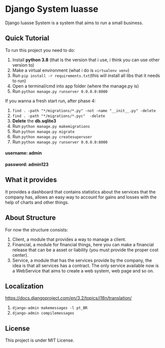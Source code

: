 # Django System Iuasse

Django Iuasse System is a system that aims to run a small business.

## Quick Tutorial

To run this project you need to do:

1. Install **python 3.8** (that is the version that i use, i think you can use other version to)
2. Make a virtual environment (what i do is ```virtualenv venv```)
3. Run ```pip install -r requirements.txt```(this will install all libs that it needs to run)
4. Open a terminal/cmd into app folder (where the manage.py is)
5. Run ```python manage.py runserver 0.0.0.0:8000```

If you wanna a fresh start run, after phase 4:

1. ```find . -path "*/migrations/*.py" -not -name "__init__.py" -delete```
2. ```find . -path "*/migrations/*.pyc"  -delete```
3. **Delete** the **db.sqlite3**
4. Run ```python manage.py makemigrations```
5. Run ```python manage.py migrate```
6. Run ```python manage.py createsuperuser```
7. Run ```python manage.py runserver 0.0.0.0:8000```

#### username: admin
#### password: admin123

## What it provides

It provides a dashboard that contains statistics about the services that the company has, allows an easy way to account for gains and losses with the help of charts and other things.

## About Structure

For now the structure consists:

1. Client, a module that provides a way to manage a client.
2. Financial, a module for financial things, here you can make a financial release that can be a asset or liability (you must provide the proper cost center).
3. Service, a module that has the services provide by the company, the idea is that all services has a contract. The only service available now is a WebService that aims to create a web system, web page and so on.

## Localization

https://docs.djangoproject.com/en/3.2/topics/i18n/translation/

1. ```django-admin makemessages -l pt_BR```
2. ```django-admin compilemessages```

## License

This project is under MIT License.
